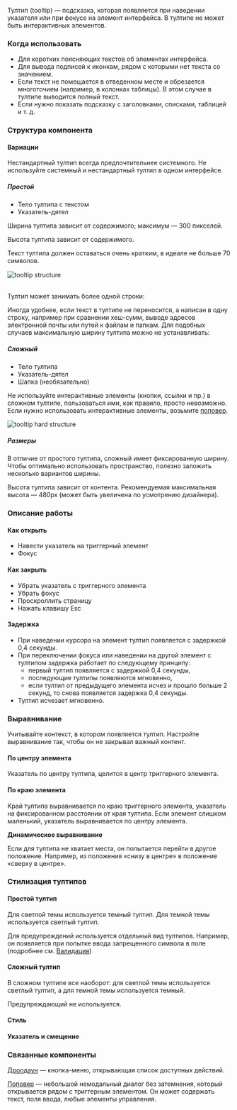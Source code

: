 Тултип (tooltip) — подсказка, которая появляется при наведении указателя или при фокусе на элемент интерфейса. В тултипе не может быть интерактивных элементов.

### Когда использовать

-   Для коротких поясняющих текстов об элементах интерфейса.
-   Для вывода подписей к иконкам, рядом с которыми нет текста со значением.
-   Если текст не помещается в отведенном месте и обрезается многоточием (например, в колонках таблицы). В этом случае в тултипе выводится полный текст.
-   Если нужно показать подсказку с заголовками, списками, таблицей и т. д.

### Структура компонента

#### Вариации

Нестандартный тултип всегда предпочтительнее системного. Не используйте системный и нестандартный тултип в одном интерфейсе. 

##### Простой

-   Тело тултипа с текстом
-   Указатель-дятел

Ширина тултипа зависит от содержимого; максимум — 300 пикселей.

Высота тултипа зависит от содержимого.

Текст тултипа должен оставаться очень кратким, в идеале не больше 70 символов.

<div style="margin-top: 15px;">
    <img src="./assets/images/tooltip/tooltip__structure.png" alt="tooltip structure" style="max-width: 240px"/>
</div>

<br>

Тултип может занимать более одной строки:

<!-- example(tooltip-multiple-lines) -->

Иногда удобнее, если текст в тултипе не переносится, а написан в одну строку, например при сравнении хеш-сумм, выводе адресов электронной почты или путей к файлам и папкам. Для подобных случаев максимальную ширину тултипа можно не устанавливать:

<!-- example(tooltip-long) -->

##### Сложный

-   Тело тултипа
-   Указатель-дятел
-   Шапка (необязательно)

Не используйте интерактивные элементы (кнопки, ссылки и пр.) в сложном тултипе, пользоваться ими, как правило, просто невозможно. Если нужно использовать интерактивные элементы, возьмите [поповер](/components/popover).

<div style="margin-top: 5px;">
    <img src="./assets/images/tooltip/tooltip-hard__structure.jpg" alt="tooltip hard structure"/>
</div>

##### Размеры

В отличие от простого тултипа, сложный имеет фиксированную ширину. Чтобы оптимально использовать пространство, полезно заложить несколько вариантов ширины.

Высота тултипа зависит от контента. Рекомендуемая максимальная высота — 480px (может быть увеличена по усмотрению дизайнера).

### Описание работы

#### Как открыть

-   Навести указатель на триггерный элемент
-   Фокус

#### Как закрыть

-   Убрать указатель с триггерного элемента
-   Убрать фокус
-   Проскроллить страницу
-   Нажать клавишу Esc

#### Задержка

-   При наведении курсора на элемент тултип появляется с задержкой 0,4 секунды.
-   При переключении фокуса или наведении на другой элемент с тултипом задержка работает по следующему принципу:
    -   первый тултип появляется с задержкой 0,4 секунды,
    -   последующие тултипы появляются мгновенно,
    -   если тултип от предыдущего элемента исчез и прошло больше 2 секунд, то снова появляется задержка 0,4 секунды.
-   Тултип исчезает мгновенно.

### Выравнивание

Учитывайте контекст, в котором появляется тултип. Настройте выравнивание так, чтобы он не закрывал важный контент.

#### По центру элемента

Указатель по центру тултипа, целится в центр триггерного элемента.

<!-- example(tooltip-placement-center) -->

#### По краю элемента

Край тултипа выравнивается по краю триггерного элемента, указатель на фиксированном расстоянии от края тултипа. Если элемент слишком маленький, указатель выравнивается по центру элемента.

<!-- example(tooltip-placement-edges) -->

**Динамическое выравнивание**

Если для тултипа не хватает места, он попытается перейти в другое положение. Например, из положения «снизу в центре» в положение «сверху в центре».

### Стилизация тултипов

#### Простой тултип

Для светлой темы используется темный тултип. Для темной темы используется светлый тултип.

Для предупреждений используется отдельный вид тултипов. Например, он появляется при попытке ввода запрещенного символа в поле (подробнее см. [Валидация](/other/validation))

<!-- example(tooltip-overview) -->

#### Сложный тултип

В сложном тултипе все наоборот: для светлой темы используется светлый тултип, а для темной темы используется темный.

Предупреждающий не используется.

<!-- example(tooltip-extended) -->

#### Стиль

<!-- example(tooltip-style) -->

#### Указатель и смещение

<!-- example(tooltip-arrow-and-offset) -->

### Связанные компоненты

[Дропдаун](/components/dropdown) — кнопка-меню, открывающая список доступных действий.

[Поповер](/components/popover) — небольшой немодальный диалог без затемнения, который открывается рядом с триггерным элементом. Он может содержать текст, поля ввода, любые элементы управления.
